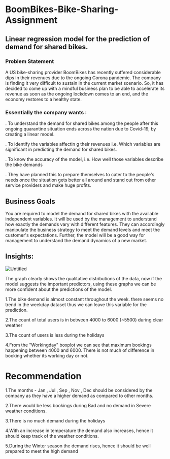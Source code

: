 # BoomBikes-Bike-Sharing-Assignment
## Linear regression model for the prediction of demand for shared bikes.

### Problem Statement

A US bike-sharing provider BoomBikes has recently suffered considerable dips in their revenues due to the ongoing Corona pandemic. The company is finding it very difficult to sustain in the current market scenario. So, it has decided to come up with a mindful business plan to be able to accelerate its revenue as soon as the ongoing lockdown comes to an end, and the economy restores to a healthy state.

### Essentially the company wants :

. To understand the demand for shared bikes among the people after this ongoing quarantine situation ends across the nation due to Covid-19, by creating a linear model.

. To identify the variables affectin g their revenues i.e. Which variables are significant in predicting the demand for shared bikes.

. To know the accuracy of the model, i.e. How well those variables describe the bike demands

. They have planned this to prepare themselves to cater to the people's needs once the situation gets better all around and stand out from other service providers and make huge profits.

## Business Goals

You are required to model the demand for shared bikes with the available independent variables. It will be used by the management to understand how exactly the demands vary with different features. They can accordingly manipulate the business strategy to meet the demand levels and meet the customer's expectations. Further, the model will be a good way for management to understand the demand dynamics of a new market.

## Insights:
![Untitled](https://github.com/Naga1417/BoomBikes-Bike-Sharing-Assignment/assets/135252572/fe72468b-ccfd-4e92-879c-7f5c9d476f57)

The graph clearly shows the qualitative distributions of the data, now if the model suggests the important predictors, using these graphs we can be more confident about the predictions of the model.

1.The bike demand is almost constant throughout the week. there seems no trend in the weekday dataset thus we can leave this variable for the prediction.

2.The count of total users is in between 4000 to 6000 (~5500) during clear weather

3.The count of users is less during the holidays

4.From the "Workingday" boxplot we can see that maximum bookings happening between 4000 and 6000. There is not much of difference in booking whether its working day or not.


# Recommendation

1.The months - Jan , Jul , Sep , Nov , Dec should be considered by the company as they have a higher demand as compared to other months.

2.There would be less bookings during Bad and no demand in Severe weather conditions.

3.There is no much demand during the holidays

4.With an increase in temperature the demand also increases, hence it should keep track of the weather conditions.

5.During the Winter season the demand rises, hence it should be well prepared to meet the high demand
